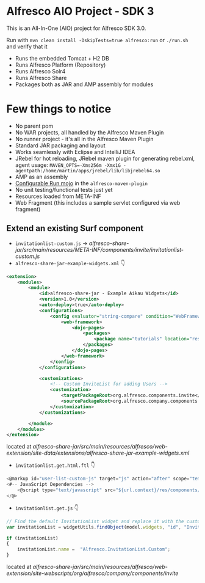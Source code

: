 # Alfresco AIO Project - SDK 3

This is an All-In-One (AIO) project for Alfresco SDK 3.0. 

Run with `mvn clean install -DskipTests=true alfresco:run` or `./run.sh` and verify that it 

 * Runs the embedded Tomcat + H2 DB 
 * Runs Alfresco Platform (Repository)
 * Runs Alfresco Solr4
 * Runs Alfresco Share
 * Packages both as JAR and AMP assembly for modules
 
# Few things to notice

 * No parent pom
 * No WAR projects, all handled by the Alfresco Maven Plugin 
 * No runner project - it's all in the Alfresco Maven Plugin
 * Standard JAR packaging and layout
 * Works seamlessly with Eclipse and IntelliJ IDEA
 * JRebel for hot reloading, JRebel maven plugin for generating rebel.xml, agent usage: `MAVEN_OPTS=-Xms256m -Xmx1G -agentpath:/home/martin/apps/jrebel/lib/libjrebel64.so`
 * AMP as an assembly
 * [Configurable Run mojo](https://github.com/Alfresco/alfresco-sdk/blob/sdk-3.0/plugins/alfresco-maven-plugin/src/main/java/org/alfresco/maven/plugin/RunMojo.java) in the `alfresco-maven-plugin`
 * No unit testing/functional tests just yet
 * Resources loaded from META-INF
 * Web Fragment (this includes a sample servlet configured via web fragment)
 
## Extend an existing Surf component

* `invitationlist-custom.js` -> _alfresco-share-jar/src/main/resources/META-INF/components/invite/invitationlist-custom.js_
* `alfresco-share-jar-example-widgets.xml` :point_down:
```xml
<extension>
    <modules>
        <module>
            <id>alfresco-share-jar - Example Aikau Widgets</id>
            <version>1.0</version>
            <auto-deploy>true</auto-deploy>
            <configurations>
                <config evaluator="string-compare" condition="WebFramework" replace="false">
                    <web-framework>
                        <dojo-pages>
                            <packages>
                                <package name="tutorials" location="resources/alfresco-share-jar/js/tutorials"/>
                            </packages>
                        </dojo-pages>
                    </web-framework>
                </config>
            </configurations>

            <customizations>
                <!-- Custom InviteList for adding Users -->
                <customization>
                    <targetPackageRoot>org.alfresco.components.invite</targetPackageRoot>
                    <sourcePackageRoot>org.alfresco.company.components.invite</sourcePackageRoot>
                </customization>
            </customizations>

        </module>
    </modules>
</extension>
```
located at _alfresco-share-jar/src/main/resources/alfresco/web-extension/site-data/extensions/alfresco-share-jar-example-widgets.xml_

* `invitationlist.get.html.ftl` :point_down:
```javascript
<@markup id="user-list-custom-js" target="js" action="after" scope="template">
<#-- JavaScript Dependencies -->
    <@script type="text/javascript" src="${url.context}/res/components/invite/invitationlist-custom.js" group="invite"/>
</@>
```

* `invitationlist.get.js` :point_down:

```javascript
// Find the default InvitationList widget and replace it with the custom widget
var invitationList = widgetUtils.findObject(model.widgets, "id", "InvitationList");

if (invitationList)
{
    invitationList.name =  "Alfresco.InvitationList.Custom";
}
```

located at _alfresco-share-jar/src/main/resources/alfresco/web-extension/site-webscripts/org/alfresco/company/components/invite_

